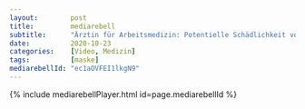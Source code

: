 ```yaml
---
layout:        post
title:         mediarebell
subtitle:      "Ärztin für Arbeitsmedizin: Potentielle Schädlichkeit von Masken - Würde es sonst Schutzvorschriften"
date:          2020-10-23
categories:    [Video, Medizin]
tags:          [maske]
mediarebellId: "ec1aOVFEI1lkgN9"
---
```


{% include mediarebellPlayer.html id=page.mediarebellId %}
